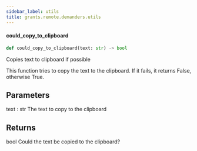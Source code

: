 ```yaml
---
sidebar_label: utils
title: grants.remote.demanders.utils
---
```


#### could\_copy\_to\_clipboard

```python
def could_copy_to_clipboard(text: str) -> bool
```

Copies text to clipboard if possible

This function tries to copy the text to the clipboard.
If it fails, it returns False, otherwise True.

Parameters
----------
text : str
    The text to copy to the clipboard

Returns
-------
bool
    Could the text be copied to the clipboard?

